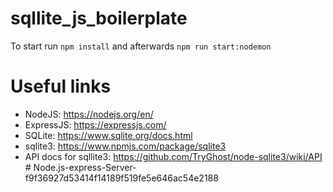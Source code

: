 # sqllite_js_boilerplate
To start run `npm install` and afterwards `npm run start:nodemon`
# Useful links
- NodeJS: https://nodejs.org/en/
- ExpressJS: https://expressjs.com/
- SQLite: https://www.sqlite.org/docs.html
- sqlite3: https://www.npmjs.com/package/sqlite3
- API docs for sqllite3: https://github.com/TryGhost/node-sqlite3/wiki/API 
#   N o d e . j s - e x p r e s s - S e r v e r - f 9 f 3 6 9 2 7 d 5 3 4 1 4 f 1 4 1 8 9 f 5 1 9 f e 5 e 6 4 6 a c 5 4 e 2 1 8 8  
 